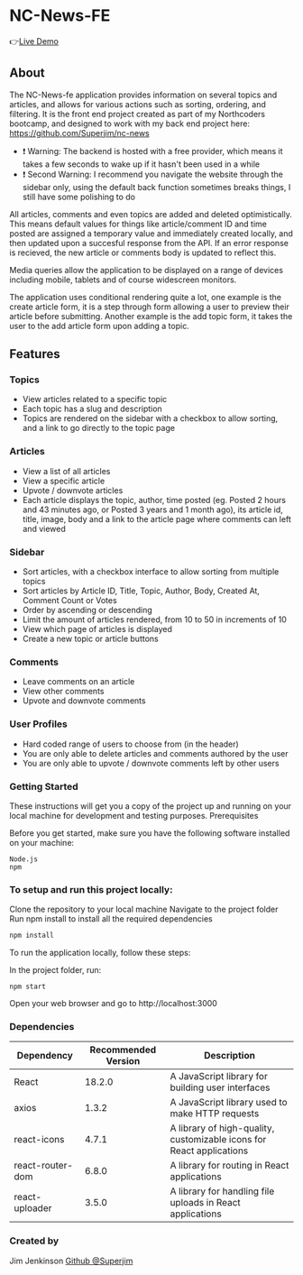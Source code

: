 # NC-News-FE

:point_right:[Live Demo](https://jimmit.netlify.app/)

## About

The NC-News-fe application provides information on several topics and articles, and allows for various actions such as sorting, ordering, and filtering. It is the front end project created as part of my Northcoders bootcamp, and designed to work with my back end project here: https://github.com/Superjim/nc-news

- ❗ Warning: The backend is hosted with a free provider, which means it takes a few seconds to wake up if it hasn't been used in a while
- ❗ Second Warning: I recommend you navigate the website through the sidebar only, using the default back function sometimes breaks things, I still have some polishing to do

All articles, comments and even topics are added and deleted optimistically. This means default values for things like article/comment ID and time posted are assigned a temporary value and immediately created locally, and then updated upon a succesful response from the API. If an error response is recieved, the new article or comments body is updated to reflect this.

Media queries allow the application to be displayed on a range of devices including mobile, tablets and of course widescreen monitors.

The application uses conditional rendering quite a lot, one example is the create article form, it is a step through form allowing a user to preview their article before submitting. Another example is the add topic form, it takes the user to the add article form upon adding a topic.

## Features

### Topics

- View articles related to a specific topic
- Each topic has a slug and description
- Topics are rendered on the sidebar with a checkbox to allow sorting, and a link to go directly to the topic page

### Articles

- View a list of all articles
- View a specific article
- Upvote / downvote articles
- Each article displays the topic, author, time posted (eg. Posted 2 hours and 43 minutes ago, or Posted 3 years and 1 month ago), its article id, title, image, body and a link to the article page where comments can left and viewed

### Sidebar

- Sort articles, with a checkbox interface to allow sorting from multiple topics
- Sort articles by Article ID, Title, Topic, Author, Body, Created At, Comment Count or Votes
- Order by ascending or descending
- Limit the amount of articles rendered, from 10 to 50 in increments of 10
- View which page of articles is displayed
- Create a new topic or article buttons

### Comments

- Leave comments on an article
- View other comments
- Upvote and downvote comments

### User Profiles

- Hard coded range of users to choose from (in the header)
- You are only able to delete articles and comments authored by the user
- You are only able to upvote / downvote comments left by other users

### Getting Started

These instructions will get you a copy of the project up and running on your local machine for development and testing purposes.
Prerequisites

Before you get started, make sure you have the following software installed on your machine:

```
Node.js
npm
```

### To setup and run this project locally:

Clone the repository to your local machine
Navigate to the project folder
Run npm install to install all the required dependencies

```bash
npm install
```

To run the application locally, follow these steps:

In the project folder, run:

```
npm start
```

Open your web browser and go to http://localhost:3000

### Dependencies

| Dependency       | Recommended Version | Description                                                          |
| ---------------- | ------------------- | -------------------------------------------------------------------- |
| React            | 18.2.0              | A JavaScript library for building user interfaces                    |
| axios            | 1.3.2               | A JavaScript library used to make HTTP requests                      |
| react-icons      | 4.7.1               | A library of high-quality, customizable icons for React applications |
| react-router-dom | 6.8.0               | A library for routing in React applications                          |
| react-uploader   | 3.5.0               | A library for handling file uploads in React applications            |

### Created by

Jim Jenkinson [Github @Superjim](https://github.com/Superjim/)
